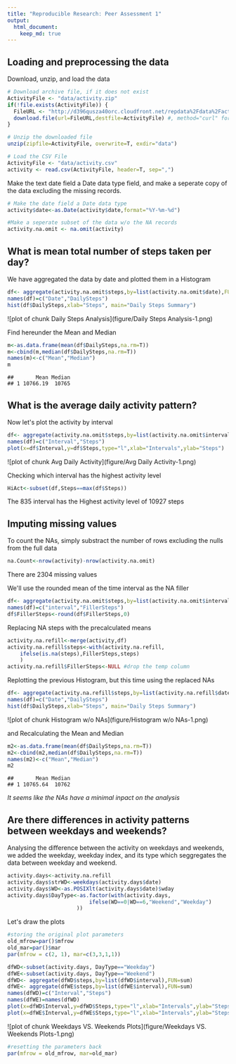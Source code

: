 ```yaml
---
title: "Reproducible Research: Peer Assessment 1"
output: 
  html_document:
    keep_md: true
---
```



## Loading and preprocessing the data
Download, unzip, and load the data

```r
# Download archive file, if it does not exist
ActivityFile <- "data/activity.zip"
if(!file.exists(ActivityFile)) {
  FileURL <- "http://d396qusza40orc.cloudfront.net/repdata%2Fdata%2Factivity.zip"
  download.file(url=FileURL,destfile=ActivityFile) #, method="curl" for Mac
}

# Unzip the downloaded file
unzip(zipfile=ActivityFile, overwrite=T, exdir="data")

# Load the CSV File
ActivityFile <- "data/activity.csv"
activity <- read.csv(ActivityFile, header=T, sep=",")
```

Make the text date field a Date data type field, and make a seperate copy of the data excluding the missing records.

```r
# Make the date field a Date data type
activity$date<-as.Date(activity$date,format="%Y-%m-%d")

#Make a seperate subset of the data w/o the NA records
activity.na.omit <- na.omit(activity) 
```

## What is mean total number of steps taken per day?
We have aggregated the data by date and plotted them in a Histogram

```r
df<- aggregate(activity.na.omit$steps,by=list(activity.na.omit$date),FUN=sum)
names(df)=c("Date","DailySteps")
hist(df$DailySteps,xlab="Steps", main="Daily Steps Summary")
```

![plot of chunk Daily Steps Analysis](figure/Daily Steps Analysis-1.png) 

Find hereunder the Mean and Median

```r
m<-as.data.frame(mean(df$DailySteps,na.rm=T))
m<-cbind(m,median(df$DailySteps,na.rm=T))
names(m)<-c("Mean","Median")
m
```

```
##       Mean Median
## 1 10766.19  10765
```

## What is the average daily activity pattern?
Now let's plot the activity by interval

```r
df<- aggregate(activity.na.omit$steps,by=list(activity.na.omit$interval),FUN=sum)
names(df)=c("Interval","Steps")
plot(x=df$Interval,y=df$Steps,type="l",xlab="Intervals",ylab="Steps")
```

![plot of chunk Avg Daily Activity](figure/Avg Daily Activity-1.png) 

Checking which interval has the highest activity level

```r
HiAct<-subset(df,Steps==max(df$Steps))
```
The 835 interval has the Highest activity level of 10927 steps

## Imputing missing values
To count the NAs, simply substract the number of rows excluding the nulls from the full data

```r
na.Count<-nrow(activity)-nrow(activity.na.omit)
```
There are 2304 missing values

We'll use the rounded mean of the time interval as the NA filler

```r
df<- aggregate(activity.na.omit$steps,by=list(activity.na.omit$interval),FUN=mean)
names(df)=c("interval","FillerSteps")
df$FillerSteps<-round(df$FillerSteps,0)
```

Replacing NA steps with the precalculated means

```r
activity.na.refill<-merge(activity,df)
activity.na.refill$steps<-with(activity.na.refill,
    ifelse(is.na(steps),FillerSteps,steps)
    )
activity.na.refill$FillerSteps<-NULL #drop the temp column
```

Replotting the previous Histogram, but this time using the replaced NAs

```r
df<- aggregate(activity.na.refill$steps,by=list(activity.na.refill$date),FUN=sum)
names(df)=c("Date","DailySteps")
hist(df$DailySteps,xlab="Steps", main="Daily Steps Summary")
```

![plot of chunk Histogram w/o NAs](figure/Histogram w/o NAs-1.png) 

and Recalculating the Mean and Median

```r
m2<-as.data.frame(mean(df$DailySteps,na.rm=T))
m2<-cbind(m2,median(df$DailySteps,na.rm=T))
names(m2)<-c("Mean","Median")
m2
```

```
##       Mean Median
## 1 10765.64  10762
```
*It seems like the NAs have a minimal inpact on the analysis*



## Are there differences in activity patterns between weekdays and weekends?
Analysing the difference between the activity on weekdays and weekends, we added the weekday, weekday index, and its type which seggregates the data between weekday and weekend.

```r
activity.days<-activity.na.refill
activity.days$strWD<-weekdays(activity.days$date)
activity.days$WD<-as.POSIXlt(activity.days$date)$wday
activity.days$DayType<-as.factor(with(activity.days, 
                          ifelse(WD==0|WD==6,"Weekend","Weekday")
                      ))
```

Let's draw the plots

```r
#storing the original plot parameters
old_mfrow=par()$mfrow
old_mar=par()$mar
par(mfrow = c(2, 1), mar=c(3,3,1,1))

dfWD<-subset(activity.days, DayType=="Weekday")
dfWE<-subset(activity.days, DayType=="Weekend")
dfWD<- aggregate(dfWD$steps,by=list(dfWD$interval),FUN=sum)
dfWE<- aggregate(dfWE$steps,by=list(dfWE$interval),FUN=sum)
names(dfWD)=c("Interval","Steps")
names(dfWE)=names(dfWD)
plot(x=dfWD$Interval,y=dfWD$Steps,type="l",xlab="Intervals",ylab="Steps", main="Weekdays")
plot(x=dfWE$Interval,y=dfWE$Steps,type="l",xlab="Intervals",ylab="Steps", main="Weekends")
```

![plot of chunk Weekdays VS. Weekends Plots](figure/Weekdays VS. Weekends Plots-1.png) 

```r
#resetting the parameters back
par(mfrow = old_mfrow, mar=old_mar)
```


